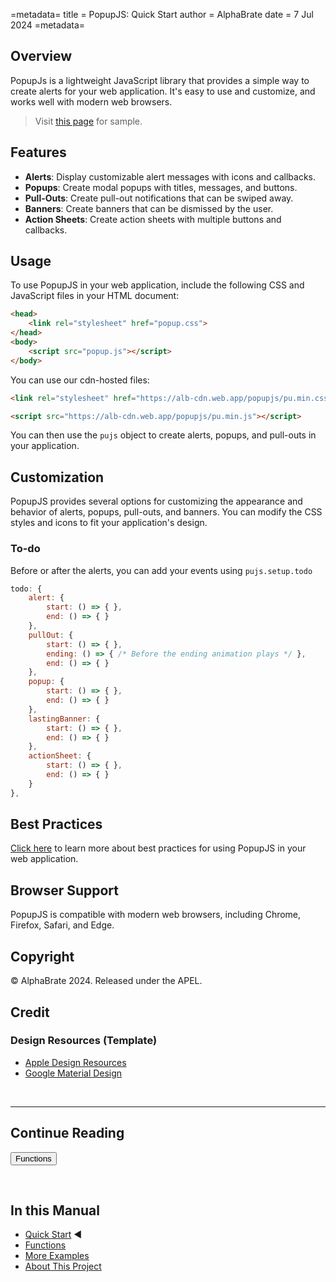 =metadata=
title = PopupJS: Quick Start
author = AlphaBrate
date = 7 Jul 2024
=metadata=

## Overview
PopupJs is a lightweight JavaScript library that provides a simple way to create alerts for your web application. It's easy to use and customize, and works well with modern web browsers.


> Visit [this page](https://alphabrate.github.io/popupjs/code/showcase/) for sample.

## Features

* **Alerts**: Display customizable alert messages with icons and callbacks.
* **Popups**: Create modal popups with titles, messages, and buttons.
* **Pull-Outs**: Create pull-out notifications that can be swiped away.
* **Banners**: Create banners that can be dismissed by the user.
* **Action Sheets**: Create action sheets with multiple buttons and callbacks.

## Usage

To use PopupJS in your web application, include the following CSS and JavaScript files in your HTML document:

```html
<head>
    <link rel="stylesheet" href="popup.css">
</head>
<body>
    <script src="popup.js"></script>
</body>
```

You can use our cdn-hosted files:

```html
<link rel="stylesheet" href="https://alb-cdn.web.app/popupjs/pu.min.css">

<script src="https://alb-cdn.web.app/popupjs/pu.min.js"></script>
```

You can then use the `pujs` object to create alerts, popups, and pull-outs in your application.

## Customization

PopupJS provides several options for customizing the appearance and behavior of alerts, popups, pull-outs, and banners. You can modify the CSS styles and icons to fit your application's design.

### To-do

Before or after the alerts, you can add your events using `pujs.setup.todo`

```js
todo: {
    alert: {
        start: () => { },
        end: () => { }
    },
    pullOut: {
        start: () => { },
        ending: () => { /* Before the ending animation plays */ },
        end: () => { }
    },
    popup: {
        start: () => { },
        end: () => { }
    },
    lastingBanner: {
        start: () => { },
        end: () => { }
    },
    actionSheet: {
        start: () => { },
        end: () => { }
    }
},
```

## Best Practices

[Click here](?article=best-practices) to learn more about best practices for using PopupJS in your web application.

## Browser Support

PopupJS is compatible with modern web browsers, including Chrome, Firefox, Safari, and Edge.

## Copyright

© AlphaBrate 2024. Released under the APEL.

## Credit

### Design Resources (Template)

* [Apple Design Resources](https://developer.apple.com/design/resources/)
* [Google Material Design](https://material.io/design)


<br>
<hr>

<h2 class="center">Continue Reading</h2>

<a href="?article=functions" class="center no-margin"><button>Functions</button></a>

<br>

<div class="space-break dots" data-height="4"></div>

## In this Manual

- [Quick Start](?article=index) ◀
- [Functions](?article=functions) 
- [More Examples](?article=more-examples)
- [About This Project](?article=project)